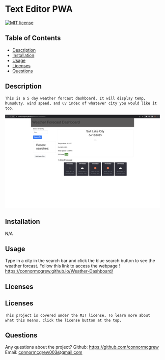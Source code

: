 # Text Editor PWA
  [![MIT license](https://img.shields.io/badge/License-MIT-yellow.svg)](https://lbesson.mit-license.org/)
  ## Table of Contents
  * [Description](#description)
  * [Installation](#installation)
  * [Usage](#usage)
  * [Licenses](#licenses)
  * [Questions](#questions)



  ## Description <a name="description"></a>
    This is a 5 day weather forcast dashboard. It will display temp, humuduty, wind speed, and uv index of whatever city you would like it too.
  ![app](./assets/deployed%20app.png)

## Installation <a name="installation"></a>
N/A
## Usage <a name="usage"></a>
Type in a city in the search bar and click the blue search button to see the weather forcast. Follow this link to access the webpage ! https://connormcgrew.github.io/Weather-Dashboard/
## Licenses <a name="licenses"></a>
  ## Licenses
    This project is covered under the MIT license. To learn more about what this means, click the license button at the top.
## Questions <a name="questions"></a>
Any questions about the project?
Github: https://github.com/connormcgrew
Email: connormcgrew003@gmail.com